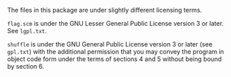 The files in this package are under slightly different licensing terms.

`flag.scm` is under the GNU Lesser General Public License version 3 or later.
See `lgpl.txt`.

`shuffle` is under the GNU General Public License version 3 or later (see
`gpl.txt`) with the additional permission that you may convey the program in
object code form under the terms of sections 4 and 5 without being bound by
section 6.
